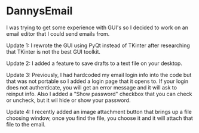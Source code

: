 # DannysEmail
I was trying to get some experience with GUI's so I decided to work on an email editor that I could send emails from.

Update 1: I rewrote the GUI using PyQt instead of TKinter after researching that TKinter is not the best GUI toolkit.

Update 2: I added a feature to save drafts to a text file on your desktop. 

Update 3: Previously, I had hardcoded my email login info into the code but that was not portable so I added a login page that it opens to. If your login does not authenticate, you will get an error message and it will ask to reinput info. Also I added a "Show password" checkbox that you can check or uncheck, but it wil hide or show your password.

Update 4: I recently added an image attachment button that brings up a file choosing window, once you find the file, you choose it and it will attach that file to the email.
